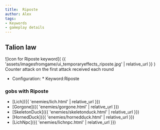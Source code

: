 ```yaml
---
title:  Riposte
author: Alex
tags:
- Keywords
- gameplay details
---                               
```






## Talion law
![icon for Riposte keyword]( {{ 'assets/imagesfromgame/ui_temporaryeffects_riposte.jpg' | relative_url }} )
Counter attack on the first attack received each round
* Configuration: * Keyword:Riposte
### gobs with Riposte
- [Lich]({{ 'enemies/lich.html' | relative_url }})
- [Gorgone]({{ 'enemies/gorgone.html' | relative_url }})
- [SkeletonDuck]({{ 'enemies/skeletonduck.html' | relative_url }})
- [HornedDuck]({{ 'enemies/hornedduck.html' | relative_url }})
- [LichNpc]({{ 'enemies/lichnpc.html' | relative_url }})


